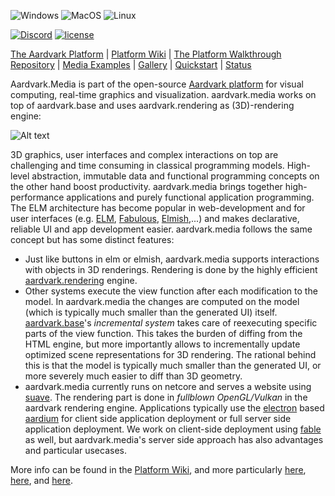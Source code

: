 ![Windows](https://github.com/aardvark-platform/aardvark.media/workflows/Windows/badge.svg)
![MacOS](https://github.com/aardvark-platform/aardvark.media/workflows/MacOS/badge.svg)
![Linux](https://github.com/aardvark-platform/aardvark.media/workflows/Linux/badge.svg)

[![Discord](https://badgen.net/discord/online-members/UyecnhM)](https://discord.gg/UyecnhM)
[![license](https://img.shields.io/github/license/aardvark-platform/aardvark.media.svg)](https://github.com/aardvark-platform/aardvark.media/blob/master/LICENSE)

[The Aardvark Platform](https://aardvarkians.com/) |
[Platform Wiki](https://github.com/aardvarkplatform/aardvark.docs/wiki) | 
[The Platform Walkthrough Repository](https://github.com/aardvark-platform/walkthrough) |
[Media Examples](https://github.com/aardvark-platform/aardvark.media/tree/master/src/Examples%20(dotnetcore)) |
[Gallery](https://github.com/aardvarkplatform/aardvark.docs/wiki/Gallery) | 
[Quickstart](https://github.com/aardvarkplatform/aardvark.docs/wiki/Quickstart-Windows) | 
[Status](https://github.com/aardvarkplatform/aardvark.docs/wiki/Status)

Aardvark.Media is part of the open-source [Aardvark platform](https://github.com/aardvark-platform/aardvark.docs/wiki) for visual computing, real-time graphics and visualization. aardvark.media works on top of aardvark.base and uses aardvark.rendering as (3D)-rendering engine:

![Alt text](./data/context.svg)


3D graphics, user interfaces and complex interactions on top are challenging and time consuming in classical programming models. High-level abstraction, immutable data and functional programming concepts on the other hand boost productivity. aardvark.media brings together high-performance applications and purely functional application programming.
The ELM architecture has become popular in web-development and for user interfaces (e.g. [ELM](https://elm-lang.org/), [Fabulous](https://fsprojects.github.io/Fabulous/), [Elmish](https://elmish.github.io/elmish/),...) and makes declarative, reliable UI and app development easier.
aardvark.media follows the same concept but has some distinct features: 
 - Just like buttons in elm or elmish, aardvark.media supports interactions with objects in 3D renderings. Rendering is done by the highly efficient [aardvark.rendering](https://github.com/aardvark-platform/aardvark.rendering) engine.
 - Other systems execute the view function after each modification to the model. In aardvark.media the changes are computed on the model (which is typically much smaller than the generated UI) itself. [aardvark.base](https://github.com/aardvark-platform/aardvark.base)'s *incremental system* takes care of reexecuting specific parts of the view function. This takes the burden of diffing from the HTML engine, but more importantly allows to incrementally update optimized scene representations for 3D rendering. The rational behind this is that the model is typically much smaller than the generated UI, or more severely much easier to diff than 3D geometry.
 - aardvark.media currently runs on netcore and serves a website using [suave](https://suave.io/). The rendering part is done in *fullblown OpenGL/Vulkan* in the aardvark rendering engine. Applications typically use the [electron](https://electronjs.org/) based [aardium](https://github.com/aardvark-community/aardium) for client side application deployment or full server side application deployment. We work on client-side deployment using [fable](https://fable.io/) as well, but aardvark.media's server side approach has also advantages and particular usecases.

More info can be found in the [Platform Wiki](https://github.com/aardvarkplatform/aardvark.docs/wiki), and more particularly [here](https://github.com/aardvark-platform/aardvark.docs/wiki/Learning-Aardvark.Media-%231), [here](https://github.com/aardvark-platform/aardvark.docs/wiki/Learning-Aardvark.Media-%232), and [here](https://github.com/aardvark-platform/aardvark.docs/wiki/Learning-Aardvark.Media-%233).

